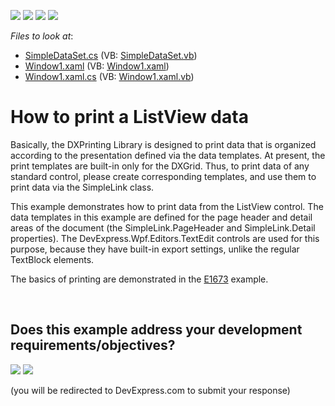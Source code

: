 <!-- default badges list -->
![](https://img.shields.io/endpoint?url=https://codecentral.devexpress.com/api/v1/VersionRange/128596033/16.1.4%2B)
[![](https://img.shields.io/badge/Open_in_DevExpress_Support_Center-FF7200?style=flat-square&logo=DevExpress&logoColor=white)](https://supportcenter.devexpress.com/ticket/details/E1882)
[![](https://img.shields.io/badge/📖_How_to_use_DevExpress_Examples-e9f6fc?style=flat-square)](https://docs.devexpress.com/GeneralInformation/403183)
[![](https://img.shields.io/badge/💬_Leave_Feedback-feecdd?style=flat-square)](#does-this-example-address-your-development-requirementsobjectives)
<!-- default badges end -->
<!-- default file list -->
*Files to look at*:

* [SimpleDataSet.cs](./CS/SimpleDataSet.cs) (VB: [SimpleDataSet.vb](./VB/SimpleDataSet.vb))
* [Window1.xaml](./CS/Window1.xaml) (VB: [Window1.xaml](./VB/Window1.xaml))
* [Window1.xaml.cs](./CS/Window1.xaml.cs) (VB: [Window1.xaml.vb](./VB/Window1.xaml.vb))
<!-- default file list end -->
# How to print a ListView data


<p>Basically, the DXPrinting Library is designed to print data that is organized according to the presentation defined via the data templates. At present, the print templates are built-in only for the DXGrid. Thus, to print data of any standard control, please create corresponding templates, and use them to print data via the SimpleLink class.</p><p>This example demonstrates how to print data from the ListView control. The data templates in this example are defined for the page header and detail areas of the document (the SimpleLink.PageHeader and SimpleLink.Detail properties). The DevExpress.Wpf.Editors.TextEdit controls are used for this purpose, because they have built-in export settings, unlike the regular TextBlock elements. </p><p>The basics of printing are demonstrated in the <a href="https://www.devexpress.com/Support/Center/p/E1673">E1673</a> example.</p>

<br/>


<!-- feedback -->
## Does this example address your development requirements/objectives?

[<img src="https://www.devexpress.com/support/examples/i/yes-button.svg"/>](https://www.devexpress.com/support/examples/survey.xml?utm_source=github&utm_campaign=reporting-wpf-print-listview-data&~~~was_helpful=yes) [<img src="https://www.devexpress.com/support/examples/i/no-button.svg"/>](https://www.devexpress.com/support/examples/survey.xml?utm_source=github&utm_campaign=reporting-wpf-print-listview-data&~~~was_helpful=no)

(you will be redirected to DevExpress.com to submit your response)
<!-- feedback end -->

